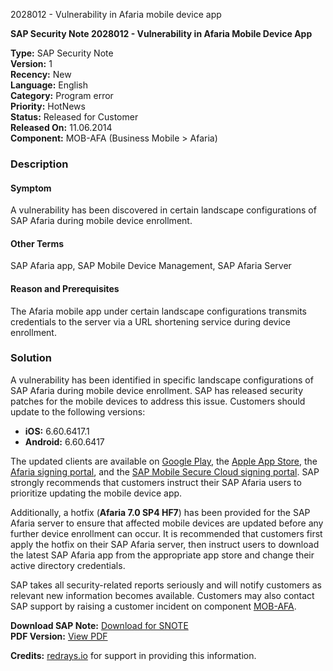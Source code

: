 2028012 - Vulnerability in Afaria mobile device app

**SAP Security Note 2028012 - Vulnerability in Afaria Mobile Device App**

**Type:** SAP Security Note  
**Version:** 1  
**Recency:** New  
**Language:** English  
**Category:** Program error  
**Priority:** HotNews  
**Status:** Released for Customer  
**Released On:** 11.06.2014  
**Component:** MOB-AFA (Business Mobile > Afaria)  

### Description

#### Symptom
A vulnerability has been discovered in certain landscape configurations of SAP Afaria during mobile device enrollment.

#### Other Terms
SAP Afaria app, SAP Mobile Device Management, SAP Afaria Server

#### Reason and Prerequisites
The Afaria mobile app under certain landscape configurations transmits credentials to the server via a URL shortening service during device enrollment.

### Solution
A vulnerability has been identified in specific landscape configurations of SAP Afaria during mobile device enrollment. SAP has released security patches for the mobile devices to address this issue. Customers should update to the following versions:

- **iOS:** 6.60.6417.1
- **Android:** 6.60.6417

The updated clients are available on [Google Play](https://me.sap.com/google-play), the [Apple App Store](https://me.sap.com/apple-app-store), the [Afaria signing portal](https://me.sap.com/afaria-signing-portal), and the [SAP Mobile Secure Cloud signing portal](https://me.sap.com/sap-mobile-secure-cloud-signing-portal). SAP strongly recommends that customers instruct their SAP Afaria users to prioritize updating the mobile device app.

Additionally, a hotfix (**Afaria 7.0 SP4 HF7**) has been provided for the SAP Afaria server to ensure that affected mobile devices are updated before any further device enrollment can occur. It is recommended that customers first apply the hotfix on their SAP Afaria server, then instruct users to download the latest SAP Afaria app from the appropriate app store and change their active directory credentials.

SAP takes all security-related reports seriously and will notify customers as relevant new information becomes available. Customers may also contact SAP support by raising a customer incident on component [MOB-AFA](https://me.sap.com/mob-afa-support).

**Download SAP Note:** [Download for SNOTE](https://notesdownloads.sap.com/note/0040000017888772017)  
**PDF Version:** [View PDF](https://userapps.support.sap.com/sap/support/sfm/notes/print/0002028012?language=en-US&token=95176F909A6B261338EC683AD0AA48E3)

**Credits:** [redrays.io](https://redrays.io) for support in providing this information.